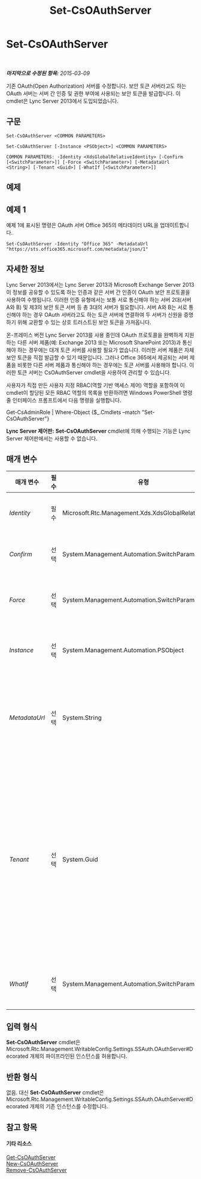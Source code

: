 ﻿---
title: Set-CsOAuthServer
TOCTitle: Set-CsOAuthServer
ms:assetid: 52825ca3-d287-4e09-9aec-b8b2d7bafc06
ms:mtpsurl: https://technet.microsoft.com/ko-kr/library/JJ204896(v=OCS.15)
ms:contentKeyID: 49303637
ms.date: 08/10/2015
mtps_version: v=OCS.15
ms.translationtype: HT
---

# Set-CsOAuthServer

 

_**마지막으로 수정된 항목:** 2015-03-09_

기존 OAuth(Open Authorization) 서버를 수정합니다. 보안 토큰 서버라고도 하는 OAuth 서버는 서버 간 인증 및 권한 부여에 사용되는 보안 토큰을 발급합니다. 이 cmdlet은 Lync Server 2013에서 도입되었습니다.

## 구문

    Set-CsOAuthServer <COMMON PARAMETERS>

    Set-CsOAuthServer [-Instance <PSObject>] <COMMON PARAMETERS>

    COMMON PARAMETERS: -Identity <XdsGlobalRelativeIdentity> [-Confirm [<SwitchParameter>]] [-Force <SwitchParameter>] [-MetadataUrl <String>] [-Tenant <Guid>] [-WhatIf [<SwitchParameter>]]

## 예제

## 예제 1

예제 1에 표시된 명령은 OAuth 서버 Office 365의 메타데이터 URL을 업데이트합니다.

    Set-CsOAuthServer -Identity "Office 365" -MetadataUrl "https://sts.office365.microsoft.com/metadata/json/1"

## 자세한 정보

Lync Server 2013에서는 Lync Server 2013과 Microsoft Exchange Server 2013이 정보를 공유할 수 있도록 하는 인증과 같은 서버 간 인증이 OAuth 보안 프로토콜을 사용하여 수행됩니다. 이러한 인증 유형에서는 보통 서로 통신해야 하는 서버 2대(서버 A와 B) 및 제3의 보안 토큰 서버 등 총 3대의 서버가 필요합니다. 서버 A와 B는 서로 통신해야 하는 경우 OAuth 서버라고도 하는 토큰 서버에 연결하여 두 서버가 신원을 증명하기 위해 교환할 수 있는 상호 트러스트된 보안 토큰을 가져옵니다.

온-프레미스 버전 Lync Server 2013를 사용 중인데 OAuth 프로토콜을 완벽하게 지원하는 다른 서버 제품(예: Exchange 2013 또는 Microsoft SharePoint 2013)과 통신해야 하는 경우에는 대개 토큰 서버를 사용할 필요가 없습니다. 이러한 서버 제품은 자체 보안 토큰을 직접 발급할 수 있기 때문입니다. 그러나 Office 365에서 제공되는 서버 제품을 비롯한 다른 서버 제품과 통신해야 하는 경우에는 토큰 서버를 사용해야 합니다. 이러한 토큰 서버는 CsOAuthServer cmdlet을 사용하여 관리할 수 있습니다.

사용자가 직접 만든 사용자 지정 RBAC(역할 기반 액세스 제어) 역할을 포함하여 이 cmdlet이 할당된 모든 RBAC 역할의 목록을 반환하려면 Windows PowerShell 명령줄 인터페이스 프롬프트에서 다음 명령을 실행합니다.

Get-CsAdminRole | Where-Object {$\_.Cmdlets –match "Set-CsOAuthServer"}

**Lync Server 제어판:** **Set-CsOAuthServer** cmdlet에 의해 수행되는 기능은 Lync Server 제어판에서는 사용할 수 없습니다.

## 매개 변수


<table>
<colgroup>
<col style="width: 25%" />
<col style="width: 25%" />
<col style="width: 25%" />
<col style="width: 25%" />
</colgroup>
<thead>
<tr class="header">
<th>매개 변수</th>
<th>필수</th>
<th>유형</th>
<th>설명</th>
</tr>
</thead>
<tbody>
<tr class="odd">
<td><p><em>Identity</em></p></td>
<td><p>필수</p></td>
<td><p>Microsoft.Rtc.Management.Xds.XdsGlobalRelativeIdentity</p></td>
<td><p>OAuth 서버를 식별하는 데 사용되는 고유한 이름입니다.</p></td>
</tr>
<tr class="even">
<td><p><em>Confirm</em></p></td>
<td><p>선택</p></td>
<td><p>System.Management.Automation.SwitchParameter</p></td>
<td><p>명령을 실행하기 전에 확인 메시지를 표시합니다.</p></td>
</tr>
<tr class="odd">
<td><p><em>Force</em></p></td>
<td><p>선택</p></td>
<td><p>System.Management.Automation.SwitchParameter</p></td>
<td><p>명령을 실행할 때 발생할 수 있는 심각하지 않은 오류 메시지를 표시하지 않습니다.</p></td>
</tr>
<tr class="even">
<td><p><em>Instance</em></p></td>
<td><p>선택</p></td>
<td><p>System.Management.Automation.PSObject</p></td>
<td><p>개별 매개 변수 값을 설정하는 대신 cmdlet에 개체에 대한 참조를 전달할 수 있습니다.</p></td>
</tr>
<tr class="odd">
<td><p><em>MetadataUrl</em></p></td>
<td><p>선택</p></td>
<td><p>System.String</p></td>
<td><p>서버에 대한 WS-FederationMetadata가 게시되는 URL입니다. 서버는 메타데이터를 사용하여 교환할 토큰 유형 및 해당 토큰에 서명하는 데 사용할 키 유형에 합의합니다.</p></td>
</tr>
<tr class="even">
<td><p><em>Tenant</em></p></td>
<td><p>선택</p></td>
<td><p>System.Guid</p></td>
<td><p>수정할 OAuth 서버에 대한 비즈니스용 Skype Online 테넌트 계정의 GUID(Globally Unique Identifier)입니다. 예를 들면 다음과 같습니다.</p>
<p>-Tenant &quot;38aad667-af54-4397-aaa7-e94c79ec2308&quot;</p>
<p>다음 명령을 실행하여 각 테넌트에 대해 테넌트 ID를 반환할 수 있습니다.</p>
<p>Get-CsTenant | Select-Object DisplayName, TenantID</p></td>
</tr>
<tr class="odd">
<td><p><em>WhatIf</em></p></td>
<td><p>선택</p></td>
<td><p>System.Management.Automation.SwitchParameter</p></td>
<td><p>명령을 실제로 실행하지 않고도 명령이 실행될 경우 발생할 수 있는 현상을 설명합니다.</p></td>
</tr>
</tbody>
</table>


## 입력 형식

**Set-CsOAuthServer** cmdlet은 Microsoft.Rtc.Management.WritableConfig.Settings.SSAuth.OAuthServer\#Decorated 개체의 파이프라인된 인스턴스를 허용합니다.

## 반환 형식

없음. 대신 **Set-CsOAuthServer** cmdlet은 Microsoft.Rtc.Management.WritableConfig.Settings.SSAuth.OAuthServer\#Decorated 개체의 기존 인스턴스를 수정합니다.

## 참고 항목

#### 기타 리소스

[Get-CsOAuthServer](get-csoauthserver.md)  
[New-CsOAuthServer](new-csoauthserver.md)  
[Remove-CsOAuthServer](remove-csoauthserver.md)

